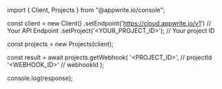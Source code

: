 import { Client, Projects } from "@appwrite.io/console";

const client = new Client()
    .setEndpoint('https://cloud.appwrite.io/v1') // Your API Endpoint
    .setProject('&lt;YOUR_PROJECT_ID&gt;'); // Your project ID

const projects = new Projects(client);

const result = await projects.getWebhook(
    '<PROJECT_ID>', // projectId
    '<WEBHOOK_ID>' // webhookId
);

console.log(response);
